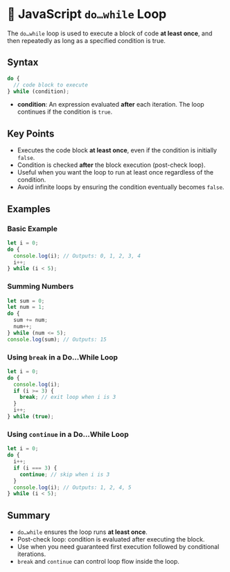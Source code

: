 # 📝 JavaScript `do…while` Loop

The `do…while` loop is used to execute a block of code **at least once**, and then repeatedly as long as a specified condition is true.

## Syntax

```javascript
do {
  // code block to execute
} while (condition);
```

- **condition**: An expression evaluated **after** each iteration. The loop continues if the condition is `true`.

## Key Points

- Executes the code block **at least once**, even if the condition is initially `false`.
- Condition is checked **after** the block execution (post-check loop).
- Useful when you want the loop to run at least once regardless of the condition.
- Avoid infinite loops by ensuring the condition eventually becomes `false`.

## Examples

### Basic Example

```javascript
let i = 0;
do {
  console.log(i); // Outputs: 0, 1, 2, 3, 4
  i++;
} while (i < 5);
```

### Summing Numbers

```javascript
let sum = 0;
let num = 1;
do {
  sum += num;
  num++;
} while (num <= 5);
console.log(sum); // Outputs: 15
```

### Using `break` in a Do…While Loop

```javascript
let i = 0;
do {
  console.log(i);
  if (i >= 3) {
    break; // exit loop when i is 3
  }
  i++;
} while (true);
```

### Using `continue` in a Do…While Loop

```javascript
let i = 0;
do {
  i++;
  if (i === 3) {
    continue; // skip when i is 3
  }
  console.log(i); // Outputs: 1, 2, 4, 5
} while (i < 5);
```

## Summary

- `do…while` ensures the loop runs **at least once**.
- Post-check loop: condition is evaluated after executing the block.
- Use when you need guaranteed first execution followed by conditional iterations.
- `break` and `continue` can control loop flow inside the loop.
